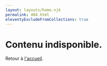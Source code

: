 ```yaml
---
layout: layouts/home.njk
permalink: 404.html
eleventyExcludeFromCollections: true
---
```

# Contenu indisponible.

Retour à <a href="/">l'accueil</a>.

<!--

Read more: https://www.11ty.dev/docs/quicktips/not-found/

This will work for both GitHub pages and Netlify:

* https://help.github.com/articles/creating-a-custom-404-page-for-your-github-pages-site/
* https://www.netlify.com/docs/redirects/#custom-404

-->
